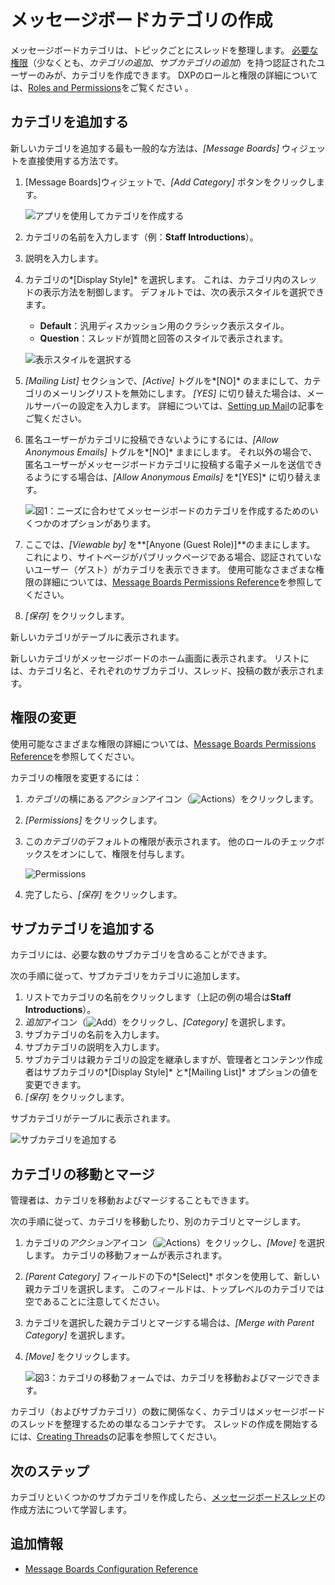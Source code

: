 # メッセージボードカテゴリの作成

メッセージボードカテゴリは、トピックごとにスレッドを整理します。 [必要な権限](./message-boards-permissions-reference.md)（少なくとも、*カテゴリの追加*、*サブカテゴリの追加*）を持つ認証されたユーザーのみが、カテゴリを作成できます。 DXPのロールと権限の詳細については、[Roles and Permissions](https://help.liferay.com/hc/articles/360017895212-Roles-and-Permissions)をご覧ください 。

## カテゴリを追加する

新しいカテゴリを追加する最も一般的な方法は、*[Message Boards]* ウィジェットを直接使用する方法です。

1.  [Message Boards]ウィジェットで、*[Add Category]* ボタンをクリックします。

    ![アプリを使用してカテゴリを作成する](./creating-message-boards-categories/images/01.png)

2.  カテゴリの名前を入力します（例：**Staff Introductions**）。

3.  説明を入力します。

4.  カテゴリの*[Display Style]* を選択します。 これは、カテゴリ内のスレッドの表示方法を制御します。 デフォルトでは、次の表示スタイルを選択できます。

      - **Default**：汎用ディスカッション用のクラシック表示スタイル。
      - **Question**：スレッドが質問と回答のスタイルで表示されます。

    ![表示スタイルを選択する](./creating-message-boards-categories/images/04.png)

5.  *[Mailing List]* セクションで、*[Active]* トグルを*[NO]* のままにして、カテゴリのメーリングリストを無効にします。 *[YES]* に切り替えた場合は、メールサーバーの設定を入力します。 詳細については、[Setting up Mail](../../../installation-and-upgrades/setting-up-liferay/configuring-mail.md)の記事をご覧ください。

6.  匿名ユーザーがカテゴリに投稿できないようにするには、*[Allow Anonymous Emails]* トグルを*[NO]* ままにします。 それ以外の場合で、匿名ユーザーがメッセージボードカテゴリに投稿する電子メールを送信できるようにする場合は、*[Allow Anonymous Emails]* を*[YES]* に切り替えます。

    ![図1：ニーズに合わせてメッセージボードのカテゴリを作成するためのいくつかのオプションがあります。](./creating-message-boards-categories/images/02.png)

7.  ここでは、*[Viewable by]* を**[Anyone (Guest Role)]**のままにします。 これにより、サイトページがパブリックページである場合、認証されていないユーザー（ゲスト）がカテゴリを表示できます。 使用可能なさまざまな権限の詳細については、[Message Boards Permissions Reference](./message-boards-permissions-reference.md)を参照してください。

8.  *[保存]* をクリックします。

新しいカテゴリがテーブルに表示されます。

新しいカテゴリがメッセージボードのホーム画面に表示されます。 リストには、カテゴリ名と、それぞれのサブカテゴリ、スレッド、投稿の数が表示されます。

## 権限の変更

使用可能なさまざまな権限の詳細については、[Message Boards Permissions Reference](./message-boards-permissions-reference.md#general-category-permissions)を参照してください。

カテゴリの権限を変更するには：

1.  *カテゴリ*の横にある*アクション*アイコン（![Actions](../../../images/icon-actions.png)）をクリックします。

2.  *[Permissions]* をクリックします。

3.  この*カテゴリ*のデフォルトの権限が表示されます。 他のロールのチェックボックスをオンにして、権限を付与します。

    ![Permissions](./creating-message-boards-categories/images/06.png)

4.  完了したら、*[保存]* をクリックします。

## サブカテゴリを追加する

カテゴリには、必要な数のサブカテゴリを含めることができます。

次の手順に従って、サブカテゴリをカテゴリに追加します。

1.  リストでカテゴリの名前をクリックします（上記の例の場合は**Staff Introductions**）。
2.  *追加*アイコン（![Add](./../../../images/icon-add.png)）をクリックし、*[Category]* を選択します。
3.  サブカテゴリの名前を入力します。
4.  サブカテゴリの説明を入力します。
5.  サブカテゴリは親カテゴリの設定を継承しますが、管理者とコンテンツ作成者はサブカテゴリの*[Display Style]* と*[Mailing List]* オプションの値を変更できます。
6.  *[保存]* をクリックします。

サブカテゴリがテーブルに表示されます。

![サブカテゴリを追加する](./creating-message-boards-categories/images/07.png)

## カテゴリの移動とマージ

管理者は、カテゴリを移動およびマージすることもできます。

次の手順に従って、カテゴリを移動したり、別のカテゴリとマージします。

1.  カテゴリの*アクション*アイコン（![Actions](../../../images/icon-actions.png)）をクリックし、*[Move]* を選択します。 カテゴリの移動フォームが表示されます。

2.  *[Parent Category]* フィールドの下の*[Select]* ボタンを使用して、新しい親カテゴリを選択します。 このフィールドは、トップレベルのカテゴリでは空であることに注意してください。

3.  カテゴリを選択した親カテゴリとマージする場合は、*[Merge with Parent Category]* を選択します。

4.  *[Move]* をクリックします。

    ![図3：カテゴリの移動フォームでは、カテゴリを移動およびマージできます。](./creating-message-boards-categories/images/03.png)

カテゴリ（およびサブカテゴリ）の数に関係なく、カテゴリはメッセージボードのスレッドを整理するための単なるコンテナです。 スレッドの作成を開始するには、[Creating Threads](./creating-message-boards-threads.md)の記事を参照してください。

## 次のステップ

カテゴリといくつかのサブカテゴリを作成したら、[メッセージボードスレッド](./creating-message-boards-threads.md)の作成方法について学習します。

## 追加情報

  - [Message Boards Configuration Reference](./message-boards-configuration-reference.md)
